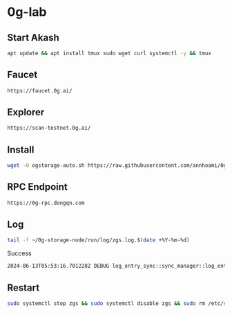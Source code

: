 # 0g-lab

## Start Akash

```bash
apt update && apt install tmux sudo wget curl systemctl -y && tmux
```

## Faucet

```bash
https://faucet.0g.ai/
```

## Explorer

```bash
https://scan-testnet.0g.ai/
```

## Install

```bash
wget -O ogstorage-auto.sh https://raw.githubusercontent.com/annhoami/0g-lab/main/ogstorage-auto.sh && chmod +x ogstorage-auto.sh && ./ogstorage-auto.sh
```

## RPC Endpoint

```bash
https://0g-rpc.dongqn.com
```

## Log

```bash
tail -f ~/0g-storage-node/run/log/zgs.log.$(date +%Y-%m-%d)
```

Success

```bash
2024-06-13T05:53:16.701228Z DEBUG log_entry_sync::sync_manager::log_entry_fetcher: from block number 549992, latest block number 550084, confirmation delay 12
```

## Restart

```bash
sudo systemctl stop zgs && sudo systemctl disable zgs && sudo rm /etc/systemd/system/zgs.service && rm -rf $HOME/0g-storage-node
```
